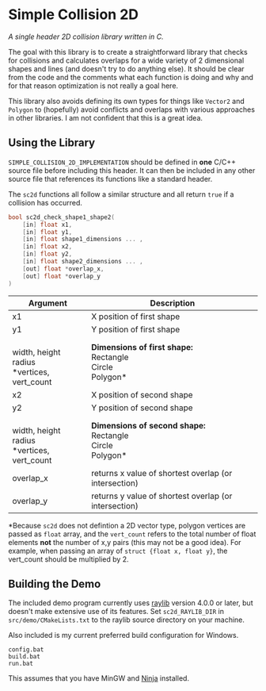 # Simple Collision 2D
*A single header 2D collision library written in C.*

The goal with this library is to create a straightforward library that checks for collisions and calculates overlaps for a wide variety of 2 dimensional shapes and lines (and doesn't try to do anything else). It should be clear from the code and the comments what each function is doing and why and for that reason optimization is not really a goal here. 

This library also avoids defining its own types for things like `Vector2` and `Polygon` to (hopefully) avoid conflicts and overlaps with various approaches in other libraries. I am not confident that this is a great idea.

## Using the Library

`SIMPLE_COLLISION_2D_IMPLEMENTATION` should be defined in **one** C/C++ source file before including this header. It can then be included in any other source file that references its functions like a standard header.

The `sc2d` functions all follow a similar structure and all return `true` if a collision has occurred.

```c
bool sc2d_check_shape1_shape2(
	[in] float x1, 
	[in] float y1,
	[in] float shape1_dimensions ... ,
	[in] float x2,
	[in] float y2,
	[in] float shape2_dimensions ... ,
	[out] float *overlap_x,
	[out] float *overlap_y
)
```

| Argument | Description |
|-------------------|-------------------------------------------------------|
| x1 				| X position of first shape 							|
| y1 				| Y position of first shape 							|
| <br>width, height<br>radius<br>*vertices, vert_count | **Dimensions of first shape:**<br>Rectangle<br>Circle<br>Polygon\* |
| x2 				| X position of second shape 							|
| y2 				| Y position of second shape 							|
| <br>width, height<br>radius<br>*vertices, vert_count | **Dimensions of second shape:**<br>Rectangle<br>Circle<br>Polygon\* |
| overlap_x 		| returns x value of shortest overlap (or intersection) |
| overlap_y 		| returns y value of shortest overlap (or intersection) |

\*Because `sc2d` does not defintion a 2D vector type, polygon vertices are passed as `float` array, and the `vert_count` refers to the total number of float elements **not** the number of x,y pairs (this may not be a good idea). For example, when passing an array of `struct {float x, float y}`, the vert_count should be multiplied by 2.

## Building the Demo

The included demo program currently uses [raylib](https://github.com/raysan5/raylib) version 4.0.0 or later, but doesn't make extensive use of its features. Set `sc2d_RAYLIB_DIR` in `src/demo/CMakeLists.txt` to the raylib source directory on your machine.

Also included is my current preferred build configuration for Windows.

```
config.bat
build.bat
run.bat
```

This assumes that you have MinGW and [Ninja](https://github.com/ninja-build/ninja) installed.